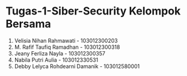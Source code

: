 # Tugas-1-Siber-Security Kelompok Bersama
1. Velisia Nihan Rahmawati - 103012300203
2. M. Rafif Taufiq Ramadhan - 103012300318
3. Jeany Ferliza Nayla - 103012300357
5. Nabila Putri Aulia - 103012330531
6. Debby Lelyca Rohdearni Damanik - 103012580001
